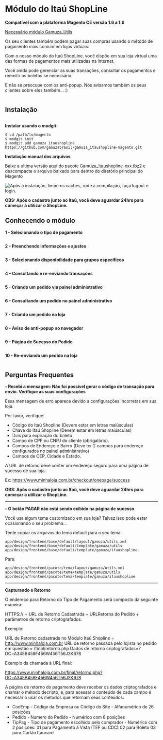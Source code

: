 <h1>Módulo do Itaú ShopLine</h1>

**Compatível com a plataforma Magento CE versão 1.6 a 1.9**

[Necessário módulo Gamuza_Utils](https://github.com/gamuzabrasil/gamuza_utils-magento)

Os seu clientes também podem pagar suas compras usando o método de pagamento mais comum em lojas virtuais.

Com o nosso módulo do Itaú ShopLine, você dispôe em sua loja virtual uma das formas de pagamentos mais utilizadas na internet.

Você ainda pode gerenciar as suas transaçôes, consultar os pagamentos e reemitir os boletos se necessário.

E não se preocupe com os anti-popup. Nós avisamos também os seus clientes sobre eles também... :)

<img src="https://dl.dropboxusercontent.com/s/kky7e8waci9v53q/gamuza-itaushopline-box.png" alt="" title="Gamuza Itaú ShopLine - Magento - Box" />

<h2>Instalação</h2>

<img src="https://dl.dropboxusercontent.com/s/pqpp0x62kqov683/sempre-faca-backup.png" alt="" title="Atenção! Sempre faça um backup da sua loja antes de realizar qualquer modificação!" />

**Instalar usando o modgit:**

    $ cd /path/to/magento
    $ modgit init
    $ modgit add gamuza_itaushopline https://github.com/gamuzabrasil/gamuza_itaushopline-magento.git

**Instalação manual dos arquivos**

Baixe a ultima versão aqui do pacote Gamuza_Itaushopline-xxx.tbz2 e descompacte o arquivo baixado para dentro do diretório principal do Magento

<img src="https://dl.dropboxusercontent.com/s/ir2vm6cyo3gl1v8/pos-instalacao.png" alt="Após a instalação, limpe os caches, rode a compilação, faça logout e login." title="Após a instalação, limpe os caches, rode a compilação, faça logout e login." />

**OBS: Após o cadastro junto ao Itaú, você deve aguardar 24hrs para começar a utilizar o ShopLine.**

<h2>Conhecendo o módulo</h2>

**1 - Selecionando o tipo de pagamento**

<img src="https://dl.dropboxusercontent.com/s/uqybmn82a1q5tan/gamuza-itaushopline-config-admin-1.png" alt="" title="Gamuza Itaú ShopLine - Magento - Configuração no Painel Administrativo" />

**2 - Preenchendo informações e ajustes**

<img src="https://dl.dropboxusercontent.com/s/5yp018r0b4nz9j8/gamuza-itaushopline-config-admin-2.png" alt="" title="Gamuza Itaú ShopLine - Magento - Configuração no Painel Administrativo" />

**3 - Selecionando disponibilidade para grupos específicos**

<img src="https://dl.dropboxusercontent.com/s/h8dsz1c7mv1xnkg/gamuza-itaushopline-config-admin-3.png" alt="" title="Gamuza Itaú ShopLine - Magento - Configuração no Painel Administrativo" />

**4 - Consultando e re-enviando transações**

<img src="https://dl.dropboxusercontent.com/s/3uou2xjqtul13h3/gamuza-itaushopline-transacoes-consulta-e-reenvio.png" alt="" title="Gamuza Itaú ShopLine - Magento - Consultando e re-enviando transações" />

**5 - Criando um pedido via painel administrativo**

<img src="https://dl.dropboxusercontent.com/s/av5egnp4w6vu9j1/gamuza-itaushopline-criar-pedido-admin.png" alt="" title="Gamuza Itau ShopLine - Magento - Criando um Pedido via Painel Administrativo" />

**6 - Consultando um pedido no painel administrativo**

<img src="https://dl.dropboxusercontent.com/s/l36xji0dfcxfvam/gamuza-itaushopline-consulta-pedido-admin.png" alt="" title="Gamuza Itau ShopLine - Magento - Consultando um pedido no painel administrativo" />

**7 - Criando um pedido na loja**

<img src="https://dl.dropboxusercontent.com/s/cho3hc4rcj9kd0t/gamuza-itaushopline-criar-pedido-loja.png" alt="" title="Gamuza Itaú ShopLine - Magento - Criando um Pedido na Loja" />

**8 - Aviso de anti-popup no navegador**

<img src="https://dl.dropboxusercontent.com/s/gpisy1dcr8saast/gamuza-itaushopline-aviso-antipopup.png" alt="" title="Gamuza Itaú ShopLine - Magento - Aviso de anti-popup no navegador" />

**9 - Página de Sucesso do Pedido**

<img src="https://dl.dropboxusercontent.com/s/x9n5d2zzexprdvh/gamuza-itaushopline-pagina-sucesso-pedido.png" alt="" title="Gamuza Itaú ShopLine - Magento - Página de Sucesso do Pedido" />

**10 - Re-enviando um pedido na loja**

<img src="https://dl.dropboxusercontent.com/s/ptr1w60mdgri7k0/gamuza-itaushopline-reenviando-pedido-loja.png" alt="" title="Gamuza Itaú ShopLine - Magento - Re-enviando um pedido na loja" />

<h2>Perguntas Frequentes</h2>

**- Recebi a mensagem: Não foi possível gerar o código de transação para envio. Verifique as suas configurações**

Essa mensagem de erro aparece devido a configurações incorretas em sua loja.

Por favor, verifique:

- Código do Itaú Shopline (Devem estar em letras maiúsculas)
- Chave do Itaú Shopline (Devem estar em letras maiúsculas)
- Dias para expiração do boleto
- Campo de CPF ou CNPJ do cliente (obrigatório).
- Campos de Endereço e Bairro (Deve ter 2 campos para endereço configurados no painel administrativo)
- Campos de CEP, Cidade e Estado.

A URL de retorno deve conter um endereço seguro para uma página de sucesso de sua loja.

Ex: https://www.minhaloja.com.br/checkout/onepage/success

**OBS: Após o cadastro junto ao Itaú, você deve aguardar 24hrs para começar a utilizar o ShopLine.**

**********************************************************************************************

**- O botão PAGAR não está sendo exibido na página de sucesso**

Você usa algum tema customizado em sua loja? Talvez isso pode estar ocasionando o seu problema...

Tente copiar os arquivos do tema default para o seu tema:

    app/design/frontend/base/default/layout/gamuza/utils.xml
    app/design/frontend/base/default/template/gamuza/utils
    app/design/frontend/base/default/template/gamuza/itaushopline

Para:

    app/design/frontend/pacote/tema/layout/gamuza/utils.xml
    app/design/frontend/pacote/tema/template/gamuza/utils
    app/design/frontend/pacote/tema/template/gamuza/itaushopline

**********************************************************************************************

**Capturando o Retorno**

O endereço para Retorno do Tipo de Pagamento será composto da seguinte maneira:

HTTPS:// + URL de Retorno Cadastrada + URLRetorna do Pedido + parâmetros de retorno criptografados.

Exemplo:

URL de Retorno cadastrada no Módulo Itaú Shopline = http://www.minhaloja.com.br
URL de retorno passada pelo lojista no pedido em questão = /final/retorno.php
Dados de retorno criptografados=?DC=A345B456F456W456T56J3K678

Exemplo da chamada à URL final:

https://www.minhaloja.com.br/final/retorno.php?DC=A345B456F456W456T56J3K678

A página de retorno do pagamento deve receber os dados criptografados e chamar o método decripto, e, para acessar o conteúdo de cada campo é necessário usar os métodos que retornam seus conteúdos:

- CodEmp - Código da Empresa ou Código do Site - Alfanumérico de 26 posições
- Pedido - Numero do Pedido - Numérico com 8 posições
- TipPag - Tipo de pagamento escolhido pelo comprador - Numérico com 2 posições:
01 para Pagamento à Vista (TEF ou CDC)
02 para Boleto
03 para Cartão Itaucard

